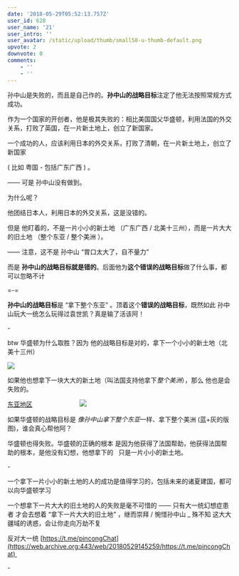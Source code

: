```yaml
---
date: '2018-05-29T05:52:13.757Z'
user_id: 628
user_name: '21'
user_intro: ''
user_avatar: /static/upload/thumb/small50-u-thumb-default.png
upvote: 2
downvote: 0
comments:
    - ''
    - ''
---
```


孙中山是失败的，而且是自己作的。**孙中山的战略目标**注定了他无法按照常规方式成功。

作为一个国家的开创者，他是极其失败的：相比美国国父华盛顿，利用法国的外交关系，打败了英国，在一片新土地上，创立了新国家。

一个成功的人，应该利用日本的外交关系，打败了清朝，在一片新土地上，创立了新国家

( 比如 粤国 - 包括广东广西 ) 。

—— 可是 孙中山没有做到。

为什么呢？

他团结日本人，利用日本的外交关系，这是没错的。

但是 他盯着的，不是一片小小的新土地 （广东广西 / 北美十三州），而是一片大大的旧土地 （整个东亚 / 整个美洲 ）。

—— 注意，这不是 孙中山 “胃口太大了，自不量力” 

而是 **孙中山的战略目标就是错的**。后面他为**这个错误的战略目标**做了什么事，都可以忽略不计

\=-=

**孙中山的战略目标**是 “拿下整个东亚” 。顶着这个**错误的战略目标**，既然如此 孙中山玩大一统怎么玩得过袁世凯？真是输了活该阿！

\-

btw 华盛顿为什么取胜？因为 他的战略目标是对的，拿下一个小小的新土地（北美十三州）

![](https://web.archive.org:443/web/20180529145259im_/https://pincimg.com/posts/87687/dc150b24dbe6a298e3a887880839d6fe.jpg)  

如果他也想拿下一块大大的新土地（叫法国支持他拿下*整个美洲*），那么 他也是会失败的。

[东亚地区](https://web.archive.org:443/web/20180529145259/https://i.imgur.com/8okFW37.png)                           ![](https://web.archive.org:443/web/20180529145259im_/https://pincimg.com/posts/87687/84c6ead6bfbc0cfe7d50f4b19aae4e1b.jpg)  

如果华盛顿的战略目标是 *像孙中山拿下整个东亚*一样、拿下整个美洲 (蓝+灰的版图)，谁会真心帮他阿？

华盛顿也得失败。华盛顿的正确的根本 是因为他获得了法国帮助，他获得法国帮助的根本，是他没有幻想，他想拿下的   只是一片小小的新土地。

\-

一个拿下一片小小的新土地的人的成功是值得学习的，包括未来的诸夏建国，都可以向华盛顿学习

一个想拿下一片大大的旧土地的人的失败是毫不可惜的 —— 只有大一统幻想症患者 才会去想着 “拿下一片大大的旧土地” ，继而崇拜 / 惋惜孙中山 \_ 殊不知 这大大疆域的诱惑，会让你走向万劫不复

反对大一统 [https://t.me/pincongChat](https://web.archive.org:443/web/20180529145259/https://t.me/pincongChat) 

\-
